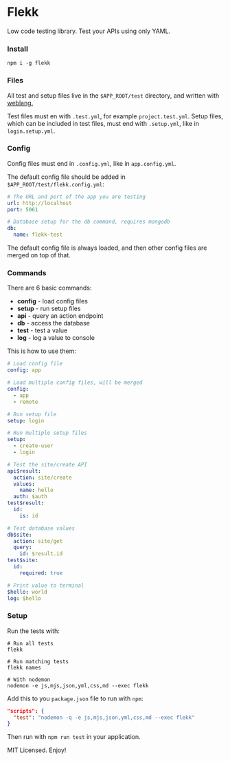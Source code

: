 # Flekk

Low code testing library. Test your APIs using only YAML.

### Install

```
npm i -g flekk
```

### Files

All test and setup files live in the `$APP_ROOT/test` directory, and written with [weblang.](https://github.com/eldoy/weblang)

Test files must en with `.test.yml`, for example `project.test.yml`. Setup files, which can be included in test files, must end with `.setup.yml`, like in `login.setup.yml`.

### Config

Config files must end in `.config.yml`, like in `app.config.yml`.

The default config file should be added in `$APP_ROOT/test/flekk.config.yml`:
```yml
# The URL and port of the app you are testing
url: http://localhost
port: 5061

# Database setup for the db command, requires mongodb
db:
  name: flekk-test
```

The default config file is always loaded, and then other config files are merged on top of that.

### Commands

There are 6 basic commands:

* __config__ - load config files
* __setup__  - run setup files
* __api__    - query an action endpoint
* __db__     - access the database
* __test__   - test a value
* __log__    - log a value to console

This is how to use them:

```yml
# Load config file
config: app

# Load multiple config files, will be merged
config:
  - app
  - remote

# Run setup file
setup: login

# Run multiple setup files
setup:
  - create-user
  - login

# Test the site/create API
api$result:
  action: site/create
  values:
    name: hello
  auth: $auth
test$result:
  id:
    is: id

# Test database values
db$site:
  action: site/get
  query:
    id: $result.id
test$site:
  id:
    required: true

# Print value to terminal
$hello: world
log: $hello
```

### Setup

Run the tests with:
```
# Run all tests
flekk

# Run matching tests
flekk names

# With nodemon
nodemon -e js,mjs,json,yml,css,md --exec flekk
```

Add this to you `package.json` file to run with `npm`:
```json
"scripts": {
  "test": "nodemon -q -e js,mjs,json,yml,css,md --exec flekk"
}
```
Then run with `npm run test` in your application.

MIT Licensed. Enjoy!
